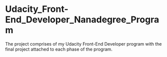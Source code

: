 # Udacity_Front-End_Developer_Nanadegree_Program
The project comprises of my Udacity Front-End Developer program with the final project attached to each phase of the program.
